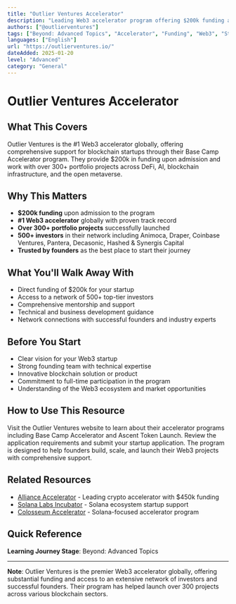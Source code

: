 ```yaml
---
title: "Outlier Ventures Accelerator"
description: "Leading Web3 accelerator program offering $200k funding and comprehensive support for blockchain startups"
authors: ["@outlierventures"]
tags: ["Beyond: Advanced Topics", "Accelerator", "Funding", "Web3", "Startup"]
languages: ["English"]
url: "https://outlierventures.io/"
dateAdded: 2025-01-20
level: "Advanced"
category: "General"
---
```


# Outlier Ventures Accelerator

## What This Covers

Outlier Ventures is the #1 Web3 accelerator globally, offering comprehensive support for blockchain startups through their Base Camp Accelerator program. They provide $200k in funding upon admission and work with over 300+ portfolio projects across DeFi, AI, blockchain infrastructure, and the open metaverse.

## Why This Matters

- **$200k funding** upon admission to the program
- **#1 Web3 accelerator** globally with proven track record
- **Over 300+ portfolio projects** successfully launched
- **500+ investors** in their network including Animoca, Draper, Coinbase Ventures, Pantera, Decasonic, Hashed & Synergis Capital
- **Trusted by founders** as the best place to start their journey

## What You'll Walk Away With

- Direct funding of $200k for your startup
- Access to a network of 500+ top-tier investors
- Comprehensive mentorship and support
- Technical and business development guidance
- Network connections with successful founders and industry experts

## Before You Start

- Clear vision for your Web3 startup
- Strong founding team with technical expertise
- Innovative blockchain solution or product
- Commitment to full-time participation in the program
- Understanding of the Web3 ecosystem and market opportunities

## How to Use This Resource

Visit the Outlier Ventures website to learn about their accelerator programs including Base Camp Accelerator and Ascent Token Launch. Review the application requirements and submit your startup application. The program is designed to help founders build, scale, and launch their Web3 projects with comprehensive support.

## Related Resources

- [Alliance Accelerator](https://alliance.xyz/) - Leading crypto accelerator with $450k funding
- [Solana Labs Incubator](https://incubator.solanalabs.com/) - Solana ecosystem startup support
- [Colosseum Accelerator](https://www.colosseum.com/accelerator) - Solana-focused accelerator program

## Quick Reference

**Learning Journey Stage**: Beyond: Advanced Topics

---

**Note**: Outlier Ventures is the premier Web3 accelerator globally, offering substantial funding and access to an extensive network of investors and successful founders. Their program has helped launch over 300 projects across various blockchain sectors.
